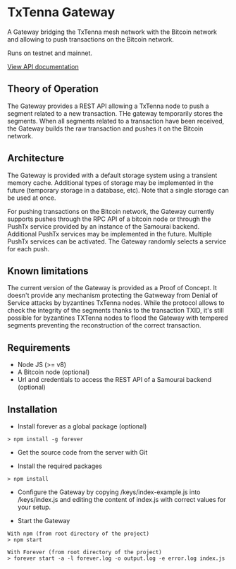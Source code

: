 # TxTenna Gateway

A Gateway bridging the TxTenna mesh network with the Bitcoin network and allowing to push transactions on the Bitcoin network.

Runs on testnet and mainnet.

[View API documentation](../master/doc/POST_segments.md)

## Theory of Operation

The Gateway provides a REST API allowing a TxTenna node to push a segment related to a new transaction.
THe gateway temporarily stores the segments. When all segments related to a transaction have been received, the Gateway builds the raw transaction and pushes it on the Bitcoin network.

## Architecture

The Gateway is provided with a default storage system using a transient memory cache. Additional types of storage may be implemented in the future (temporary storage in a database, etc). Note that a single storage can be used at once.

For pushing transactions on the Bitcoin network, the Gateway currently supports pushes through the RPC API of a bitcoin node or through the PushTx service provided by an instance of the Samourai backend. Additional PushTx services may be implemented in the future. Multiple PushTx services can be activated. The Gateway randomly selects a service for each push.

## Known limitations

The current version of the Gateway is provided as a Proof of Concept. It doesn't provide any mechanism protecting the Gatweway from Denial of Service attacks by byzantines TxTenna nodes. While the protocol allows to check the integrity of the segments thanks to the transaction TXID, it's still possible for byzantines TXTenna nodes to flood the Gateway with tempered segments preventing the reconstruction of the correct transaction.

## Requirements

* Node JS (>= v8)
* A Bitcoin node (optional)
* Url and credentials to access the REST API of a Samourai backend (optional)

## Installation

* Install forever as a global package (optional)

```
> npm install -g forever
```

* Get the source code from the server with Git

* Install the required packages

```
> npm install
```

* Configure the Gateway by copying /keys/index-example.js into /keys/index.js and editing the content of index.js with correct values for your setup.

* Start the Gateway

```
With npm (from root directory of the project)
> npm start

With Forever (from root directory of the project)
> forever start -a -l forever.log -o output.log -e error.log index.js
```
